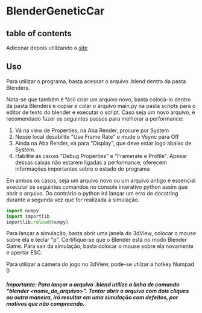 # BlenderGeneticCar

## table of contents

Adiconar depois utilizando o [site](https://ecotrust-canada.github.io/markdown-toc/)

## Uso

Para utilizar o programa, basta acessar o arquivo .blend dentro da pasta Blenders.

Nota-se que também é fácil criar um arquivo novo, basta colocá-lo dentro da pasta Blenders e copiar e colar o arquivo main.py na pasta scripts para o editor de texto do blender e executar o script. Caso seja um novo arquivo, é recomendado fazer os seguintes passos para melhorar a performance:

1. Vá na view de Properties, na Aba Render, procure por System
2. Nesse local desabilite "Use Frame Rate" e mude o Vsync para Off
3. Ainda na Aba Render, vá para "Display", que deve estar logo abaixo de System.
4. Habilite as caixas "Debug Properties" e "Framerate e Profile". Apesar dessas caixas não estarem ligadas a performance, oferecem informações importantes sobre o estado do programa

Em ambos os casos, seja um arquivo novo ou um arquivo antigo é essencial executar os seguintes comandos no console interativo python assim que abrir o arquivo. Do contrário o python irá lançar um erro de docstring durante a segunda vez que for realizada a simulação.

``` python
import numpy
import importlib
importlib.reload(numpy)
```

Para lançar a simulação, basta abrir uma janela do 3dView, colocar o mouse sobre ela e teclar "p". Certifique-se que o Blender está no modo Blender Game. Para sair da simulação, basta colocar o mouse sobre ela novamente e apertar ESC.

Para utilizar a camera do jogo no 3dView, pode-se utilzar a hotkey Numpad 0

##### Importante: Para lançar o arquivo .blend utilize a linha de comando "blender <nome_do_arquivo>". Tentar abrir o arquivo com dois cliques ou outra maneira, irá resultar em uma simulação com defeitos, por motivos que não compreendo.
